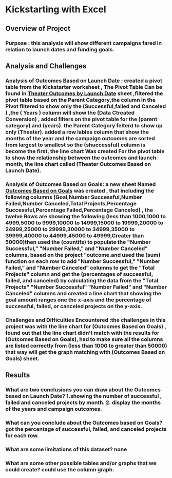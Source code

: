 
# Kickstarting with Excel

## Overview of Project

### Purpose : this analysis will show different campaigns fared in relation to launch dates and funding goals.

## Analysis and Challenges


### Analysis of Outcomes Based on Launch Date : created a pivot table from the Kickstarter worksheet , The Pivot Table Can be found in [Theater Outcomes by Launch Date](https://github.com/Ahmed-nidhal/Kickstarter-analysis-/blob/main/Resources/Theater_Outcomes_vs_Launch.PNG) sheet ,filtered the pivot table based on the Parent Category,the column in the Pivot filtered to show only the (Successful,failed and Canceled ) ,the ( Years ) column will show the (Data Ctreated Conversion) , added filters on the pivot table for the (parent category) and (years). the Parent Category felterd to show up only (Theater). added a row lables column that show the months of the year and the campaign outcomes are sorted from largest to smallest so the (shuccessful) column is become the first, the line chart Was created For the pivot table to show the relationship between the outcomes and launch month,  the line chart called (Theater Outcomes Based on Launch Date).

### Analysis of Outcomes Based on Goals: a new sheet Named [Outcomes Based on Goals](https://github.com/Ahmed-nidhal/Kickstarter-analysis-/blob/main/Resources/Outcomes_vs_Goals..PNG) was created , that including the following columns (Goal,Number Successful,Number Failed,Number Canceled,Total Projects,Percentage Successful,Percentage Failed,Percentage Canceled) , the twelve Rows are showing the following (less than 1000,1000 to 4999,5000 to 9999,10000 to 14999,15000 to 19999,20000 to 24999,25000 to 29999,30000 to 34999,35000 to 39999,40000 to 44999,45000 to 49999,Greater than 50000)then used the (countifs) to populate the "Number Successful," "Number Failed," and "Number Canceled" columns, based on the project "outcome.and used the (sum) function on each row to add "Number Successful," "Number Failed," and "Number Canceled" columns to get the "Total Projects" column and get the (percentages of successful, failed, and canceled) by calculating the data from the "Total Projects" "Number Successful" "Number Failed" and "Number Canceled" columns and created a line chart that showing the goal amount ranges one the x-axis and the percentage of successful, failed, or canceled projects on the y-axis.

### Challenges and Difficulties Encountered :the challenges in this project was with the line chart for (Outcomes Based on Goals) , found out that the line chart didn't match with the results for (Outcomes Based on Goals), had to make sure all the columns are listed correctly from (less than 1000 to greater than 50000) that way will get the graph matching with (Outcomes Based on Goals) sheet.

## Results

### What are two conclusions you can draw about the Outcomes based on Launch Date? 1.showing the number of successful , failed and canceled projects by month. 2. display the months of the years and campaign outcomes. 

### What can you conclude about the Outcomes based on Goals? got the percentage of successful, failed, and canceled projects for each row.

### What are some limitations of this dataset? none

### What are some other possible tables and/or graphs that we could create? could use the column graph.
